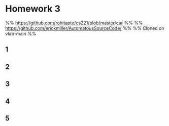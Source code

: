 # Homework 3

%% https://github.com/rohitapte/cs221/blob/master/car %%
%% https://github.com/erickmiller/AutomatousSourceCode/ %%
%% Cloned on vlab-main %%

## 1



## 2



## 3



## 4



## 5


